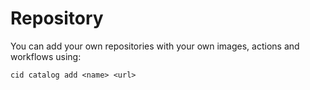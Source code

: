 # Repository

You can add your own repositories with your own images, actions and workflows using:

`cid catalog add <name> <url>`
